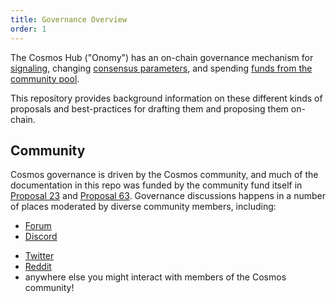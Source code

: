 ```yaml
---
title: Governance Overview
order: 1
---
```


The Cosmos Hub ("Onomy") has an on-chain governance mechanism for [signaling](./proposal-types/text-prop.md), changing [consensus parameters](./proposal-types/param-change.md), and spending [funds from the community pool](./proposal-types/community-pool-spend.md). 

This repository provides background information on these different kinds of proposals and best-practices for drafting them and proposing them on-chain.

## Community

Cosmos governance is driven by the Cosmos community, and much of the documentation in this repo was funded by the community fund itself in
[Proposal 23](https://www.mintscan.io/cosmos/proposals/23) and [Proposal 63](https://www.mintscan.io/cosmos/proposals/63).
Governance discussions happens in a number of places moderated by diverse community members, including:

- [Forum](http://forum.cosmos.network/)
- [Discord](https://discord.com/invite/cosmosnetwork)
<!-- markdown-link-check-disable-next-line -->
- [Twitter](https://twitter.com/CosmosGov)
- [Reddit](http://reddit.com/r/cosmosnetwork)
- anywhere else you might interact with members of the Cosmos community!
